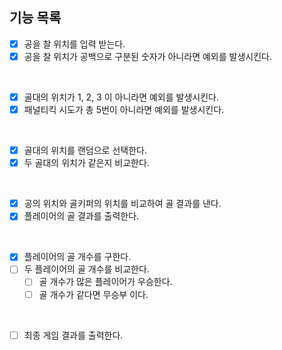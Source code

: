 ## 기능 목록
- [x] 공을 찰 위치를 입력 받는다.
- [x] 공을 찰 위치가 공백으로 구분된 숫자가 아니라면 예외를 발생시킨다.
<br>

- [x] 골대의 위치가 1, 2, 3 이 아니라면 예외를 발생시킨다.
- [x] 패널티킥 시도가 총 5번이 아니라면 예외를 발생시킨다.
<br>

- [x] 골대의 위치를 랜덤으로 선택한다.
- [x] 두 골대의 위치가 같은지 비교한다.
<br>

- [x] 공의 위치와 골키퍼의 위치를 비교하여 골 결과를 낸다.
- [x] 플레이어의 골 결과를 출력한다.
<br>

- [x] 플레이어의 골 개수를 구한다.
- [ ] 두 플레이어의 골 개수를 비교한다.
    - [ ] 골 개수가 많은 플레이어가 우승한다.
    - [ ] 골 개수가 같다면 무승부 이다.
<br>

- [ ] 최종 게임 결과를 출력한다.
